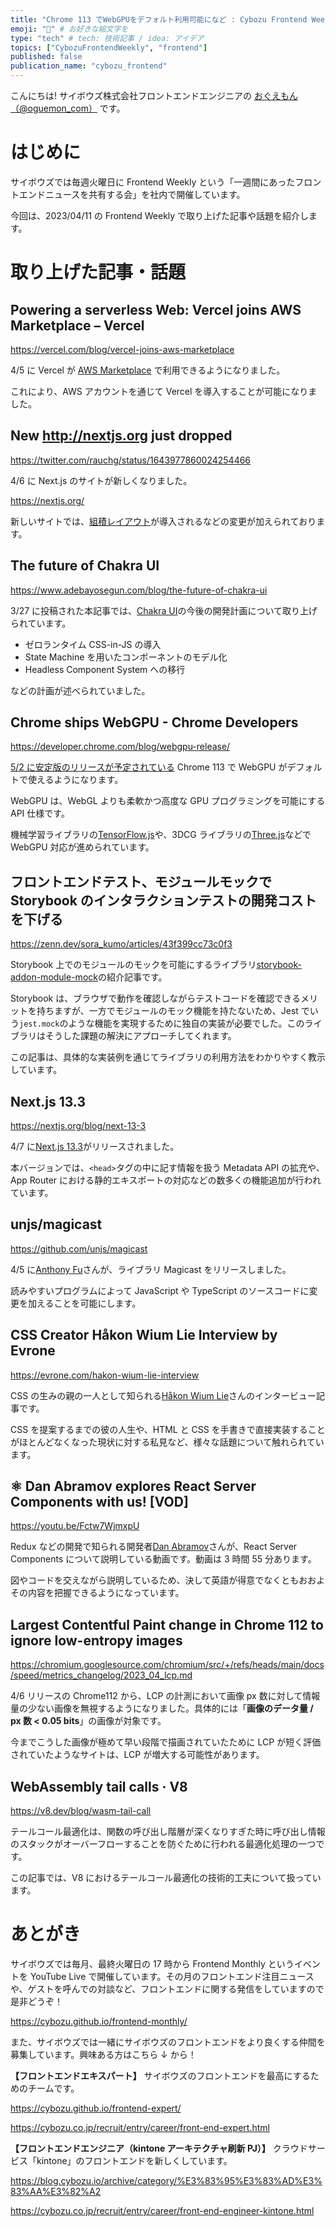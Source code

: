```yaml
---
title: "Chrome 113 でWebGPUをデフォルト利用可能になど : Cybozu Frontend Weekly (2023-04-11号)" # 目立ったニュースを選ぶ
emoji: "🌊" # お好きな絵文字を
type: "tech" # tech: 技術記事 / idea: アイデア
topics: ["CybozuFrontendWeekly", "frontend"]
published: false
publication_name: "cybozu_frontend"
---
```


こんにちは! サイボウズ株式会社フロントエンドエンジニアの [おぐえもん（@oguemon_com）](https://twitter.com/oguemon_com) です。

# はじめに

サイボウズでは毎週火曜日に Frontend Weekly という「一週間にあったフロントエンドニュースを共有する会」を社内で開催しています。

今回は、2023/04/11 の Frontend Weekly で取り上げた記事や話題を紹介します。

# 取り上げた記事・話題

## Powering a serverless Web: Vercel joins AWS Marketplace – Vercel

https://vercel.com/blog/vercel-joins-aws-marketplace

4/5 に Vercel が [AWS Marketplace](https://aws.amazon.com/marketplace/pp/prodview-lwqascgzju3bo) で利用できるようになりました。

これにより、AWS アカウントを通じて Vercel を導入することが可能になりました。

## New http://nextjs.org just dropped

https://twitter.com/rauchg/status/1643977860024254466

4/6 に Next.js のサイトが新しくなりました。

https://nextjs.org/

新しいサイトでは、[組積レイアウト](https://developer.mozilla.org/ja/docs/Web/CSS/CSS_Grid_Layout/Masonry_Layout)が導入されるなどの変更が加えられております。

## The future of Chakra UI

https://www.adebayosegun.com/blog/the-future-of-chakra-ui

3/27 に投稿された本記事では、[Chakra UI](https://chakra-ui.com/)の今後の開発計画について取り上げられています。

- ゼロランタイム CSS-in-JS の導入
- State Machine を用いたコンポーネントのモデル化
- Headless Component System への移行

などの計画が述べられていました。

## Chrome ships WebGPU - Chrome Developers

https://developer.chrome.com/blog/webgpu-release/

[5/2 に安定版のリリースが予定されている](https://chromiumdash.appspot.com/schedule) Chrome 113 で WebGPU がデフォルトで使えるようになります。

WebGPU は、WebGL よりも柔軟かつ高度な GPU プログラミングを可能にする API 仕様です。

機械学習ライブラリの[TensorFlow.js](https://threejs.org/)や、3DCG ライブラリの[Three.js](https://threejs.org/)などで WebGPU 対応が進められています。

## フロントエンドテスト、モジュールモックで Storybook のインタラクションテストの開発コストを下げる

https://zenn.dev/sora_kumo/articles/43f399cc73c0f3

Storybook 上でのモジュールのモックを可能にするライブラリ[storybook-addon-module-mock](https://github.com/ReactLibraries/storybook-addon-module-mock)の紹介記事です。

Storybook は、ブラウザで動作を確認しながらテストコードを確認できるメリットを持ちますが、一方でモジュールのモック機能を持たないため、Jest でいう`jest.mock`のような機能を実現するために独自の実装が必要でした。このライブラリはそうした課題の解決にアプローチしてくれます。

この記事は、具体的な実装例を通じてライブラリの利用方法をわかりやすく教示しています。

## Next.js 13.3

https://nextjs.org/blog/next-13-3

4/7 に[Next.js 13.3](https://github.com/vercel/next.js/releases/tag/v13.3.0)がリリースされました。

本バージョンでは、`<head>`タグの中に記す情報を扱う Metadata API の拡充や、App Router における静的エキスポートの対応などの数多くの機能追加が行われています。

## unjs/magicast

https://github.com/unjs/magicast

4/5 に[Anthony Fu](https://antfu.me/)さんが、ライブラリ Magicast をリリースしました。

読みやすいプログラムによって JavaScript や TypeScript のソースコードに変更を加えることを可能にします。

## CSS Creator Håkon Wium Lie Interview by Evrone

https://evrone.com/hakon-wium-lie-interview

CSS の生みの親の一人として知られる[Håkon Wium Lie](https://twitter.com/wiumlie)さんのインタービュー記事です。

CSS を提案するまでの彼の人生や、HTML と CSS を手書きで直接実装することがほとんどなくなった現状に対する私見など、様々な話題について触れられています。

## ⚛️ Dan Abramov explores React Server Components with us! [VOD]

https://youtu.be/Fctw7WjmxpU

Redux などの開発で知られる開発者[Dan Abramov](https://twitter.com/dan_abramov)さんが、React Server Components について説明している動画です。動画は 3 時間 55 分あります。

図やコードを交えながら説明しているため、決して英語が得意でなくともおおよその内容を把握できるようになっています。

## Largest Contentful Paint change in Chrome 112 to ignore low-entropy images

https://chromium.googlesource.com/chromium/src/+/refs/heads/main/docs/speed/metrics_changelog/2023_04_lcp.md

4/6 リリースの Chrome112 から、LCP の計測において画像 px 数に対して情報量の少ない画像を無視するようになりました。具体的には「**画像のデータ量 / px 数 < 0.05 bits**」の画像が対象です。

今までこうした画像が極めて早い段階で描画されていたために LCP が短く評価されていたようなサイトは、LCP が増大する可能性があります。

## WebAssembly tail calls · V8

https://v8.dev/blog/wasm-tail-call

テールコール最適化は、関数の呼び出し階層が深くなりすぎた時に呼び出し情報のスタックがオーバーフローすることを防ぐために行われる最適化処理の一つです。

この記事では、V8 におけるテールコール最適化の技術的工夫について扱っています。

# あとがき

サイボウズでは毎月、最終火曜日の 17 時から Frontend Monthly というイベントを YouTube Live で開催しています。その月のフロントエンド注目ニュースや、ゲストを呼んでの対談など、フロントエンドに関する発信をしていますので是非どうぞ！

https://cybozu.github.io/frontend-monthly/

また、サイボウズでは一緒にサイボウズのフロントエンドをより良くする仲間を募集しています。興味ある方はこちら ↓ から！

**【フロントエンドエキスパート】**
サイボウズのフロントエンドを最高にするためのチームです。

https://cybozu.github.io/frontend-expert/

https://cybozu.co.jp/recruit/entry/career/front-end-expert.html

**【フロントエンドエンジニア（kintone アーキテクチャ刷新 PJ）】**
クラウドサービス「kintone」のフロントエンドを新しくしています。

https://blog.cybozu.io/archive/category/%E3%83%95%E3%83%AD%E3%83%AA%E3%82%A2

https://cybozu.co.jp/recruit/entry/career/front-end-engineer-kintone.html
